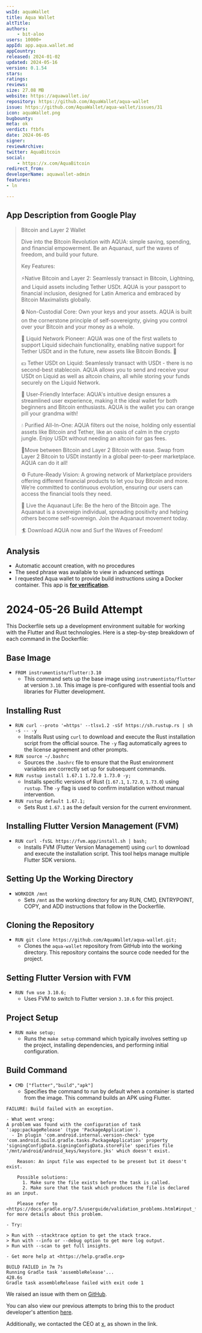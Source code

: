 ```yaml
---
wsId: aquaWallet
title: Aqua Wallet
altTitle: 
authors: 
    - bit-aloo
users: 10000+
appId: app.aqua.wallet.md
appCountry: 
released: 2024-01-02
updated: 2024-05-16
version: 0.1.54
stars: 
ratings: 
reviews: 
size: 27.08 MB
website: https://aquawallet.io/
repository: https://github.com/AquaWallet/aqua-wallet
issue: https://github.com/AquaWallet/aqua-wallet/issues/31
icon: aquaWallet.png
bugbounty: 
meta: ok
verdict: ftbfs
date: 2024-06-05
signer: 
reviewArchive: 
twitter: AquaBitcoin
social: 
    - https://x.com/AquaBitcoin
redirect_from: 
developerName: aquawallet-admin
features: 
- ln

---
```


## App Description from Google Play

> Bitcoin and Layer 2 Wallet
>
> Dive into the Bitcoin Revolution with AQUA: simple saving, spending, and financial empowerment. Be an Aquanaut, surf the waves of freedom, and build your future.
>
>Key Features:
>
>⚡️Native Bitcoin and Layer 2: Seamlessly transact in Bitcoin, Lightning, and Liquid assets including Tether USDt. AQUA is your passport to financial inclusion, designed for Latin America and embraced by Bitcoin Maximalists globally.
>
>🔒 Non-Custodial Core: Own your keys and your assets. AQUA is built on the cornerstone principle of self-sovereignty, giving you control over your Bitcoin and your money as a whole.
>
>🌊 Liquid Network Pioneer: AQUA was one of the first wallets to support Liquid sidechain functionality, enabling native support for Tether USDt and in the future, new assets like Bitcoin Bonds. 👀
>
>💵 Tether USDt on Liquid: Seamlessly transact with USDt - there is no second-best stablecoin. AQUA allows you to send and receive your USDt on Liquid as well as altcoin chains, all while storing your funds securely on the Liquid Network.
>
>🤝 User-Friendly Interface: AQUA's intuitive design ensures a streamlined user experience, making it the ideal wallet for both beginners and Bitcoin enthusiasts. AQUA is the wallet you can orange pill your grandma with!
>
>💧 Purified All-In-One: AQUA filters out the noise, holding only essential assets like Bitcoin and Tether, like an oasis of calm in the crypto jungle. Enjoy USDt without needing an altcoin for gas fees.
>
>💱Move between Bitcoin and Layer 2 Bitcoin with ease. Swap from Layer 2 Bitcoin to USDt instantly in a global peer-to-peer marketplace. AQUA can do it all!
>
>⚙️ Future-Ready Vision: A growing network of Marketplace providers offering different financial products to let you buy Bitcoin and more. We’re committed to continuous evolution, ensuring our users can access the financial tools they need.
>
>🚀 Live the Aquanaut Life: Be the hero of the Bitcoin age. The Aquanaut is a sovereign individual, spreading positivity and helping others become self-sovereign. Join the Aquanaut movement today.
>
>🏄 Download AQUA now and Surf the Waves of Freedom!

## Analysis

- Automatic account creation, with no procedures
- The seed phrase was available to view in advanced settings
- I requested Aqua wallet to provide build instructions using a Docker container. This app is **[for verification](https://github.com/AquaWallet/aqua-wallet/issues/31)**.

# 2024-05-26 Build Attempt

This Dockerfile sets up a development environment suitable for working with the Flutter and Rust technologies. Here is a step-by-step breakdown of each command in the Dockerfile:

## Base Image

- `FROM instrumentisto/flutter:3.10`
  - This command sets up the base image using `instrumentisto/flutter` at version `3.10`. This image is pre-configured with essential tools and libraries for Flutter development.

## Installing Rust

- `RUN curl --proto '=https' --tlsv1.2 -sSf https://sh.rustup.rs | sh -s -- -y`
  - Installs Rust using `curl` to download and execute the Rust installation script from the official source. The `-y` flag automatically agrees to the license agreement and other prompts.
- `RUN source ~/.bashrc`
  - Sources the `.bashrc` file to ensure that the Rust environment variables are correctly set up for subsequent commands.
- `RUN rustup install 1.67.1 1.72.0 1.73.0 -y;`
  - Installs specific versions of Rust (`1.67.1`, `1.72.0`, `1.73.0`) using `rustup`. The `-y` flag is used to confirm installation without manual intervention.
- `RUN rustup default 1.67.1;`
  - Sets Rust `1.67.1` as the default version for the current environment.

## Installing Flutter Version Management (FVM)

- `RUN curl -fsSL https://fvm.app/install.sh | bash;`
  - Installs FVM (Flutter Version Management) using `curl` to download and execute the installation script. This tool helps manage multiple Flutter SDK versions.

## Setting Up the Working Directory

- `WORKDIR /mnt`
  - Sets `/mnt` as the working directory for any RUN, CMD, ENTRYPOINT, COPY, and ADD instructions that follow in the Dockerfile.

## Cloning the Repository

- `RUN git clone https://github.com/AquaWallet/aqua-wallet.git;`
  - Clones the `aqua-wallet` repository from GitHub into the working directory. This repository contains the source code needed for the project.

## Setting Flutter Version with FVM

- `RUN fvm use 3.10.6;`
  - Uses FVM to switch to Flutter version `3.10.6` for this project.

## Project Setup

- `RUN make setup;`
  - Runs the `make setup` command which typically involves setting up the project, installing dependencies, and performing initial configuration.

## Build Command

- `CMD ["flutter","build","apk"]`
  - Specifies the command to run by default when a container is started from the image. This command builds an APK using Flutter.

```
FAILURE: Build failed with an exception.

- What went wrong:
A problem was found with the configuration of task ':app:packageRelease' (type 'PackageApplication').
  - In plugin 'com.android.internal.version-check' type 'com.android.build.gradle.tasks.PackageApplication' property 'signingConfigData.signingConfigData.storeFile' specifies file '/mnt/android/android_keys/keystore.jks' which doesn't exist.

    Reason: An input file was expected to be present but it doesn't exist.

    Possible solutions:
      1. Make sure the file exists before the task is called.
      2. Make sure that the task which produces the file is declared as an input.

    Please refer to <https://docs.gradle.org/7.5/userguide/validation_problems.html#input_file_does_not_exist> for more details about this problem.

- Try:

> Run with --stacktrace option to get the stack trace.
> Run with --info or --debug option to get more log output.
> Run with --scan to get full insights.

- Get more help at <https://help.gradle.org>

BUILD FAILED in 7m 7s
Running Gradle task 'assembleRelease'...                          428.6s
Gradle task assembleRelease failed with exit code 1
```
We raised an issue with them on [GitHub](https://github.com/AquaWallet/aqua-wallet/issues/31).

You can also view our previous attempts to bring this to the product developer's attention [here](https://github.com/AquaWallet/aqua-wallet/issues/9).

Additionally, we contacted the CEO at [x](https://x.com/dannybuntu/status/1798649694236864934), as shown in the link.
